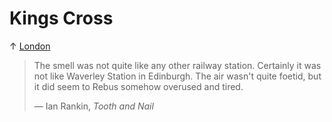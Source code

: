 # Kings Cross

↑ [London](/travels/england/london/)

> The smell was not quite like any other railway station. Certainly it was not like Waverley Station in Edinburgh. The air wasn't quite foetid, but it did seem to Rebus somehow overused and tired.
> 
> — Ian Rankin, *Tooth and Nail*
